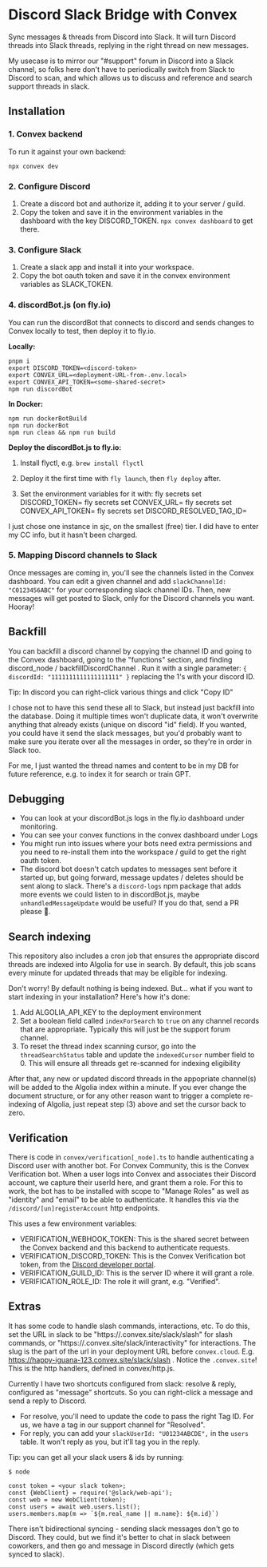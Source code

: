# Discord Slack Bridge with Convex

Sync messages & threads from Discord into Slack.
It will turn Discord threads into Slack threads, replying in the right thread on
new messages.

My usecase is to mirror our "#support" forum in Discord into a Slack channel, so
folks here don't have to periodically switch from Slack to Discord to scan, and
which allows us to discuss and reference and search support threads in slack.

## Installation

### 1. Convex backend

To run it against your own backend:

```
npx convex dev
```

### 2. Configure Discord

1. Create a discord bot and authorize it, adding it to your server / guild.
2. Copy the token and save it in the environment variables in the dashboard
   with the key DISCORD_TOKEN. `npx convex dashboard` to get there.

### 3. Configure Slack

1. Create a slack app and install it into your workspace.
2. Copy the bot oauth token and save it in the convex environment variables as
   SLACK_TOKEN.

### 4. discordBot.js (on fly.io)

You can run the discordBot that connects to discord and sends changes to Convex
locally to test, then deploy it to fly.io.

**Locally:**

```
pnpm i
export DISCORD_TOKEN=<discord-token>
export CONVEX_URL=<deployment-URL-from-.env.local>
export CONVEX_API_TOKEN=<some-shared-secret>
npm run discordBot
```

**In Docker:**

```
npm run dockerBotBuild
npm run dockerBot
npm run clean && npm run build
```

**Deploy the discordBot.js to fly.io:**

1. Install flyctl, e.g. `brew install flyctl`
2. Deploy it the first time with `fly launch`, then `fly deploy` after.

3. Set the environment variables for it with:
   fly secrets set DISCORD_TOKEN=<discord-token>
   fly secrets set CONVEX_URL=<deployment-URL>
   fly secrets set CONVEX_API_TOKEN=<shared-token>
   fly secrets set DISCORD_RESOLVED_TAG_ID=<resolved-tag-id>

I just chose one instance in sjc, on the smallest (free) tier.
I did have to enter my CC info, but it hasn't been charged.

### 5. Mapping Discord channels to Slack

Once messages are coming in, you'll see the channels listed in the Convex
dashboard. You can edit a given channel and add `slackChannelId: "C0123456ABC"`
for your corresponding slack channel IDs. Then, new messages will get posted to
Slack, only for the Discord channels you want. Hooray!

## Backfill

You can backfill a discord channel by copying the channel ID and going to the
Convex dashboard, going to the "functions" section, and finding
discord_node / backfillDiscordChannel .
Run it with a single parameter: `{ discordId: "1111111111111111111" }`
replacing the 1's with your discord ID.

Tip: In discord you can right-click various things and click "Copy ID"

I chose not to have this send these all to Slack, but instead just backfill into
the database. Doing it multiple times won't duplicate data, it won't overwrite
anything that already exists (unique on discord "id" field). If you wanted,
you could have it send the slack messages, but you'd probably want to make sure
you iterate over all the messages in order, so they're in order in Slack too.

For me, I just wanted the thread names and content to be in my DB for future
reference, e.g. to index it for search or train GPT.

## Debugging

- You can look at your discordBot.js logs in the fly.io dashboard under monitoring.
- You can see your convex functions in the convex dashboard under Logs
- You might run into issues where your bots need extra permissions and you need
  to re-install them into the workspace / guild to get the right oauth token.
- The discord bot doesn't catch updates to messages sent before it started
  up, but going forward, message updates / deletes should be sent along to slack.
  There's a `discord-logs` npm package that adds more events we could listen to
  in discordBot.js, maybe `unhandledMessageUpdate` would be useful?
  If you do that, send a PR please 🙏.

## Search indexing

This repository also includes a cron job that ensures the appropriate discord
threads are indexed into Algolia for use in search. By default, this job
scans every minute for updated threads that may be eligible for indexing.

Don't worry! By default nothing is being indexed. But... what if you want
to start indexing in your installation? Here's how it's done:

1.  Add ALGOLIA_API_KEY to the deployment environment
2.  Set a boolean field called `indexForSearch` to `true` on any channel records
    that are appropriate. Typically this will just be the support forum channel.
3.  To reset the thread index scanning cursor, go into the `threadSearchStatus`
    table and update the `indexedCursor` number field to 0. This will ensure all
    threads get re-scanned for indexing eligibility

After that, any new or updated discord threads in the appopriate channel(s) will
be added to the Algolia index within a minute. If you ever change the document
structure, or for any other reason want to trigger a complete re-indexing of
Algolia, just repeat step (3) above and set the cursor back to zero.

## Verification

There is code in `convex/verification[_node].ts` to handle authenticating a Discord
user with another bot. For Convex Community, this is the Convex Verification bot.
When a user logs into Convex and associates their Discord account, we capture
their userId here, and grant them a role. For this to work, the bot has to be installed with
scope to "Manage Roles" as well as "identity" and "email" to be able to authenticate.
It handles this via the `/discord/[un]registerAccount` http endpoints.

This uses a few environment variables:

- VERIFICATION_WEBHOOK_TOKEN: This is the shared secret between the Convex backend
  and this backend to authenticate requests.
- VERIFICATION_DISCORD_TOKEN: This is the Convex Verification bot token, from the
  [Discord developer portal](https://discord.com/developers/applications).
- VERIFICATION_GUILD_ID: This is the server ID where it will grant a role.
- VERIFICATION_ROLE_ID: The role it will grant, e.g. "Verified".

## Extras

It has some code to handle slash commands, interactions, etc.
To do this, set the URL in slack to be
"https://<project-slug>.convex.site/slack/slash" for slash commands, or
"https://<project-slug>.convex.site/slack/interactivity" for interactions.
The slug is the part of the url in your deployment URL before `convex.cloud`.
E.g. https://happy-iguana-123.convex.site/slack/slash .
Notice the `.convex.site`! This is the http handlers, defined in convex/http.js.

Currently I have two shortcuts configured from slack: resolve & reply,
configured as "message" shortcuts. So you can right-click a message and send a
reply to Discord.

- For resolve, you'll need to update the code to pass the
  right Tag ID. For us, we have a tag in our support channel for "Resolved".
- For reply, you can add your `slackUserId: "U01234ABCDE",` in the `users`
  table. It won't reply as you, but it'll tag you in the reply.

Tip: you can get all your slack users & ids by running:

```
$ node

const token = <your slack token>;
const {WebClient} = require('@slack/web-api');
const web = new WebClient(token);
const users = await web.users.list();
users.members.map(m => `${m.real_name || m.name}: ${m.id}`)
```

There isn't bidirectional syncing - sending slack messages don't go to Discord.
They could, but we find it's better to chat in slack between coworkers, and
then go and message in Discord directly (which gets synced to slack).
